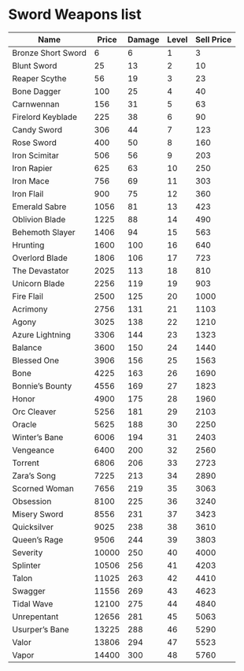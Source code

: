 # Sword Weapons list

| Name               | Price | Damage | Level | Sell Price |
| ------------------ | ----- | ------ | ----- | ---------- |
| Bronze Short Sword | 6     | 6      | 1     | 3          |
| Blunt Sword        | 25    | 13     | 2     | 10         |
| Reaper Scythe      | 56    | 19     | 3     | 23         |
| Bone Dagger        | 100   | 25     | 4     | 40         |
| Carnwennan         | 156   | 31     | 5     | 63         |
| Firelord Keyblade  | 225   | 38     | 6     | 90         |
| Candy Sword        | 306   | 44     | 7     | 123        |
| Rose Sword         | 400   | 50     | 8     | 160        |
| Iron Scimitar      | 506   | 56     | 9     | 203        |
| Iron Rapier        | 625   | 63     | 10    | 250        |
| Iron Mace          | 756   | 69     | 11    | 303        |
| Iron Flail         | 900   | 75     | 12    | 360        |
| Emerald Sabre      | 1056  | 81     | 13    | 423        |
| Oblivion Blade     | 1225  | 88     | 14    | 490        |
| Behemoth Slayer    | 1406  | 94     | 15    | 563        |
| Hrunting           | 1600  | 100    | 16    | 640        |
| Overlord Blade     | 1806  | 106    | 17    | 723        |
| The Devastator     | 2025  | 113    | 18    | 810        |
| Unicorn Blade      | 2256  | 119    | 19    | 903        |
| Fire Flail         | 2500  | 125    | 20    | 1000       |
| Acrimony           | 2756  | 131    | 21    | 1103       |
| Agony              | 3025  | 138    | 22    | 1210       |
| Azure Lightning    | 3306  | 144    | 23    | 1323       |
| Balance            | 3600  | 150    | 24    | 1440       |
| Blessed One        | 3906  | 156    | 25    | 1563       |
| Bone               | 4225  | 163    | 26    | 1690       |
| Bonnie’s Bounty    | 4556  | 169    | 27    | 1823       |
| Honor              | 4900  | 175    | 28    | 1960       |
| Orc Cleaver        | 5256  | 181    | 29    | 2103       |
| Oracle             | 5625  | 188    | 30    | 2250       |
| Winter’s Bane      | 6006  | 194    | 31    | 2403       |
| Vengeance          | 6400  | 200    | 32    | 2560       |
| Torrent            | 6806  | 206    | 33    | 2723       |
| Zara’s Song        | 7225  | 213    | 34    | 2890       |
| Scorned Woman      | 7656  | 219    | 35    | 3063       |
| Obsession          | 8100  | 225    | 36    | 3240       |
| Misery Sword       | 8556  | 231    | 37    | 3423       |
| Quicksilver        | 9025  | 238    | 38    | 3610       |
| Queen’s Rage       | 9506  | 244    | 39    | 3803       |
| Severity           | 10000 | 250    | 40    | 4000       |
| Splinter           | 10506 | 256    | 41    | 4203       |
| Talon              | 11025 | 263    | 42    | 4410       |
| Swagger            | 11556 | 269    | 43    | 4623       |
| Tidal Wave         | 12100 | 275    | 44    | 4840       |
| Unrepentant        | 12656 | 281    | 45    | 5063       |
| Usurper’s Bane     | 13225 | 288    | 46    | 5290       |
| Valor              | 13806 | 294    | 47    | 5523       |
| Vapor              | 14400 | 300    | 48    | 5760       |
